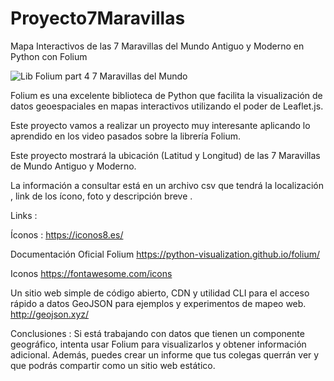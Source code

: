 # Proyecto7Maravillas
Mapa Interactivos de las 7 Maravillas del Mundo Antiguo y Moderno en Python con Folium

![Lib Folium part 4 7 Maravillas del Mundo](https://user-images.githubusercontent.com/7143758/230676625-6b4e2c01-d1a2-4768-99d1-39203ed39eb4.png)

Folium es una excelente biblioteca de Python que facilita la visualización de datos geoespaciales en mapas interactivos utilizando el poder de Leaflet.js. 

Este proyecto vamos a realizar un proyecto muy interesante aplicando lo aprendido en los video pasados sobre la librería Folium.

 Este proyecto mostrará la ubicación (Latitud y Longitud) de las 7 Maravillas de Mundo Antiguo y Moderno. 

La información a consultar está en un archivo csv que tendrá la localización , link de los ícono, foto y descripción breve .
  
Links :

Íconos :
https://iconos8.es/

Documentación Oficial Folium
https://python-visualization.github.io/folium/

Iconos
https://fontawesome.com/icons

Un sitio web simple de código abierto, CDN y utilidad CLI para el acceso rápido a datos GeoJSON para ejemplos y experimentos de mapeo web.
http://geojson.xyz/

Conclusiones :
Si está trabajando con datos que tienen un componente geográfico, intenta usar Folium para visualizarlos y obtener información adicional. Además, puedes crear un informe que tus colegas querrán ver y que podrás compartir como un sitio web estático.

